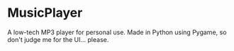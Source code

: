 # MusicPlayer
A low-tech MP3 player for personal use. Made in Python using Pygame, so don't judge me for the UI... please.
